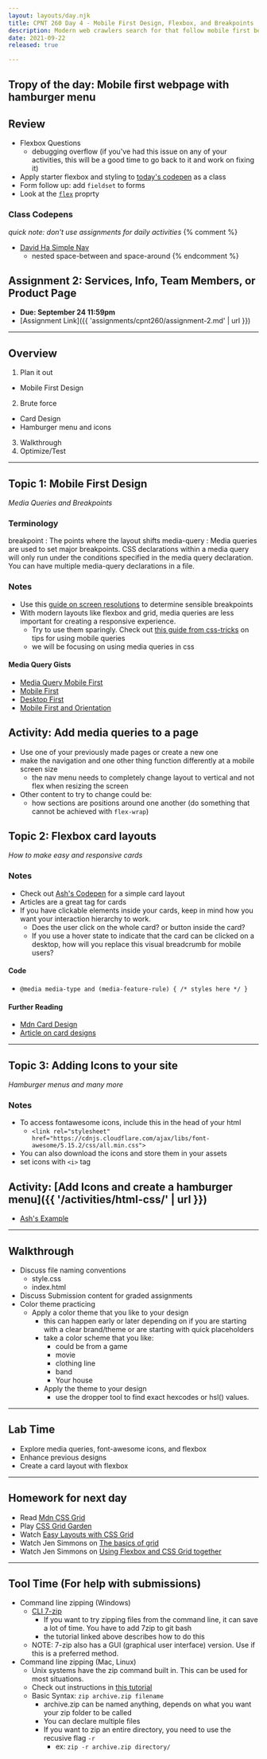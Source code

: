 ```yaml
---
layout: layouts/day.njk
title: CPNT 260 Day 4 - Mobile First Design, Flexbox, and Breakpoints
description: Modern web crawlers search for that follow mobile first best practices. Today we will continue learning flexbox and also use media queries to create distinct mobile - desktop layouts.
date: 2021-09-22
released: true

---
```


## Tropy of the day: Mobile first webpage with hamburger menu

## Review

- Flexbox Questions
  - debugging overflow (if you've had this issue on any of your activities, this will be a good time to go back to it and work on fixing it)
- Apply starter flexbox and styling to [today's codepen](https://codepen.io/ashlyn-knox/pen/ExXRrLY) as a class
- Form follow up: add `fieldset` to forms
- Look at the [`flex`](https://css-tricks.com/almanac/properties/f/flex/) proprty

### Class Codepens
_quick note: don't use assignments for daily activities_
{% comment %}
- [David Ha Simple Nav](https://boostha.github.io/cpnt260-simple-nav/)
  - nested space-between and space-around
{% endcomment %}
## Assignment 2: Services, Info, Team Members, or Product Page

- **Due: September 24 11:59pm**
- [Assignment Link]({{ 'assignments/cpnt260/assignment-2.md' | url }})

---

## Overview

1. Plan it out

- Mobile First Design

2. Brute force

- Card Design
- Hamburger menu and icons

3. Walkthrough
4. Optimize/Test

---

## Topic 1: Mobile First Design

_Media Queries and Breakpoints_

### Terminology

breakpoint
: The points where the layout shifts
media-query
: Media queries are used to set major breakpoints. CSS declarations within a media query will only run under the conditions specified in the media query declaration. You can have multiple media-query declarations in a file.

### Notes
- Use this [guide on screen resolutions](https://mediag.com/blog/popular-screen-resolutions-designing-for-all/) to determine sensible breakpoints
- With modern layouts like flexbox and grid, media queries are less important for creating a responsive experience.
  - Try to use them sparingly. Check out [this guide from css-tricks](https://css-tricks.com/a-complete-guide-to-css-media-queries/) on tips for using mobile queries
  - we will be focusing on using media queries in css

#### Media Query Gists
- [Media Query Mobile First](https://gist.github.com/lilyx13/fa4da2064d0173358bf0e7dd8b8dfa5d)
- [Mobile First](https://gist.github.com/acidtone/8b22888818aa6f81653ab0858ad4c418)
- [Desktop First](https://gist.github.com/acidtone/0f9c31e820f29511fc2671063fd71c58)
- [Mobile First and Orientation](https://gist.github.com/acidtone/6aeb476a3c9bbc9788ce1ebc958b98d1)

## Activity: Add media queries to a page
- Use one of your previously made pages or create a new one
- make the navigation and one other thing function differently at a mobile screen size
  - the nav menu needs to completely change layout to vertical and not flex when resizing the screen
- Other content to try to change could be:
  - how sections are positions around one another (do something that cannot be achieved with `flex-wrap`)

## Topic 2: Flexbox card layouts

_How to make easy and responsive cards_

### Notes
- Check out [Ash's Codepen](https://codepen.io/ashlyn-knox/pen/MWmxxbR) for a simple card layout
- Articles are a great tag for cards
- If you have clickable elements inside your cards, keep in mind how you want your interaction hierarchy to work.
  - Does the user click on the whole card? or button inside the card?
  - If you use a hover state to indicate that the card can be clicked on a desktop, how will you replace this visual breadcrumb for mobile users?

#### Code

- `@media media-type and (media-feature-rule) { /* styles here */ }`

#### Further Reading

- [Mdn Card Design](https://developer.mozilla.org/en-US/docs/Web/CSS/Layout_cookbook/Card)
- [Article on card designs](https://thenextweb.com/news/how-cards-are-taking-over-web-design)

---

## Topic 3: Adding Icons to your site

_Hamburger menus and many more_

### Notes

- To access fontawesome icons, include this in the head of your html
  - `<link rel="stylesheet" href="https://cdnjs.cloudflare.com/ajax/libs/font-awesome/5.15.2/css/all.min.css">`
- You can also download the icons and store them in your assets
- set icons with `<i>` tag

## Activity: [Add Icons and create a hamburger menu]({{ '/activities/html-css/' | url }})

- [Ash's Example](https://codepen.io/ashlyn-knox/pen/LYLWPBy)

---

## Walkthrough

- Discuss file naming conventions
  - style.css
  - index.html
- Discuss Submission content for graded assignments
- Color theme practicing
  - Apply a color theme that you like to your design
    - this can happen early or later depending on if you are starting with a clear brand/theme or are starting with quick placeholders
    - take a color scheme that you like:
      - could be from a game
      - movie
      - clothing line
      - band
      - Your house
    - Apply the theme to your design
      - use the dropper tool to find exact hexcodes or hsl() values.
---

## Lab Time
- Explore media queries, font-awesome icons, and flexbox
- Enhance previous designs
- Create a card layout with flexbox

---

## Homework for next day

- Read [Mdn CSS Grid](https://developer.mozilla.org/en-US/docs/Learn/CSS/CSS_layout/Grids)
- Play [CSS Grid Garden](https://cssgridgarden.com/)
- Watch [Easy Layouts with CSS Grid](https://www.youtube.com/watch?v=tFKrK4eAiUQ)
- Watch Jen Simmons on [The basics of grid](https://www.youtube.com/watch?v=FEnRpy9Xfes)
- Watch Jen Simmons on [Using Flexbox and CSS Grid together](https://youtu.be/dQHtT47eH0M)

---
## Tool Time (For help with submissions)
- Command line zipping (Windows)
  - [CLI 7-zip](https://nodogmablog.bryanhogan.net/2021/08/zipping-files-from-command-line-with-windows-10/)
    - If you want to try zipping files from the command line, it can save a lot of time. You have to add 7zip to git bash
    - the tutorial linked above describes how to do this
  - NOTE: 7-zip also has a GUI (graphical user interface) version. Use if this is a preferred method.
- Command line zipping (Mac, Linux)
  - Unix systems have the zip command built in. This can be used for most situations.
  - Check out instructions in [this tutorial](https://www.ezyzip.com/how-to-zip-files-mac.html)
  - Basic Syntax: `zip archive.zip filename`
    - archive.zip can be named anything, depends on what you want your zip folder to be called
    - You can declare multiple files
    - If you want to zip an entire directory, you need to use the recusive flag `-r`
      - ex: `zip -r archive.zip directory/`
